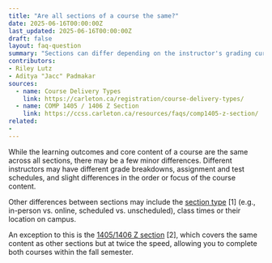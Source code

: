 ```yaml
---
title: "Are all sections of a course the same?"
date: 2025-06-16T00:00:00Z
last_updated: 2025-06-16T00:00:00Z
draft: false
layout: faq-question
summary: "Sections can differ depending on the instructor's grading curriculum and how the class is delivered (location, time, section type)."
contributors: 
- Riley Lutz
- Aditya "Jacc" Padmakar
sources:
  - name: Course Delivery Types
    link: https://carleton.ca/registration/course-delivery-types/
  - name: COMP 1405 / 1406 Z Section
    link: https://ccss.carleton.ca/resources/faqs/comp1405-z-section/
related:
- 
---
```

While the learning outcomes and core content of a course are the same across all sections, there may be a few minor differences. Different instructors may have different grade breakdowns, assignment and test schedules, and slight differences in the order or focus of the course content.

Other differences between sections may include the [section type](https://carleton.ca/registration/course-delivery-types/) [1] (e.g., in-person vs. online, scheduled vs. unscheduled), class times or their location on campus. 

An exception to this is the [1405/1406 Z section](https://ccss.carleton.ca/resources/faqs/comp1405-z-section/) [2], which covers the same content as other sections but at twice the speed, allowing you to complete both courses within the fall semester.
